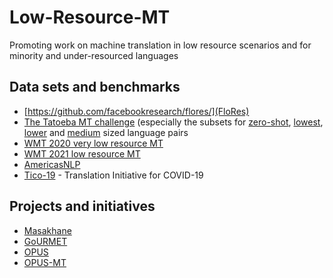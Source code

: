 # Low-Resource-MT

Promoting work on machine translation in low resource scenarios and for minority and under-resourced languages

## Data sets and benchmarks

* [https://github.com/facebookresearch/flores/](FloRes)
* [The Tatoeba MT challenge](https://github.com/Helsinki-NLP/Tatoeba-Challenge) (especially the subsets for [zero-shot](results/tatoeba-results-all-subset-zero.md), [lowest](results/tatoeba-results-all-subset-lowest.md), [lower](results/tatoeba-results-all-subset-lower.md) and [medium](results/tatoeba-results-all-subset-medium.md) sized language pairs
* [WMT 2020 very low resource MT](http://www.statmt.org/wmt20/unsup_and_very_low_res/)
* [WMT 2021 low resource MT](http://www.statmt.org/wmt21/)
* [AmericasNLP](http://turing.iimas.unam.mx/americasnlp/)
* [Tico-19](https://tico-19.github.io/) - Translation Initiative for COVID-19

## Projects and initiatives

* [Masakhane](https://www.masakhane.io/)
* [GoURMET](https://gourmet-project.eu/)
* [OPUS](https://opus.nlpl.eu/)
* [OPUS-MT](https://github.com/Helsinki-NLP/OPUS-MT)
